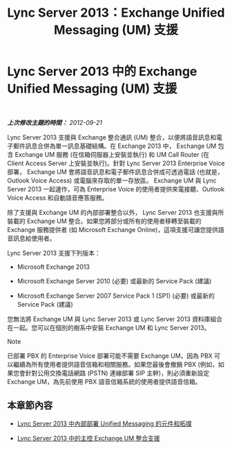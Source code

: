 ﻿---
title: Lync Server 2013：Exchange Unified Messaging (UM) 支援
TOCTitle: Exchange Unified Messaging (UM) 支援
ms:assetid: 0da62b8d-7416-4fb8-a405-381ca805c53a
ms:mtpsurl: https://technet.microsoft.com/zh-tw/library/Gg398179(v=OCS.15)
ms:contentKeyID: 49290087
ms.date: 08/10/2015
mtps_version: v=OCS.15
ms.translationtype: HT
---

# Lync Server 2013 中的 Exchange Unified Messaging (UM) 支援

 

_**上次修改主題的時間：** 2012-09-21_

Lync Server 2013 支援與 Exchange 整合通訊 (UM) 整合，以便將語音訊息和電子郵件訊息合併為單一訊息基礎結構。在 Exchange 2013 中， Exchange UM 包含 Exchange UM 服務 (在信箱伺服器上安裝並執行) 和 UM Call Router (在 Client Access Server 上安裝並執行)。針對 Lync Server 2013 Enterprise Voice 部署， Exchange UM 會將語音訊息和電子郵件訊息合併成可透過電話 (也就是，Outlook Voice Access) 或電腦來存取的單一存放區。 Exchange UM 與 Lync Server 2013 一起運作，可為 Enterprise Voice 的使用者提供來電接聽、Outlook Voice Access 和自動語音應答服務。

除了支援與 Exchange UM 的內部部署整合以外， Lync Server 2013 也支援與所裝載的 Exchange UM 整合。如果您將部分或所有的使用者移轉至裝載的 Exchange 服務提供者 (如 Microsoft Exchange Online)，這項支援可讓您提供語音訊息給使用者。

Lync Server 2013 支援下列版本：

  - Microsoft Exchange 2013

  - Microsoft Exchange Server 2010 (必要) 或最新的 Service Pack (建議)

  - Microsoft Exchange Server 2007 Service Pack 1 (SP1) (必要) 或最新的 Service Pack (建議)

您無法將 Exchange UM 與 Lync Server 2013 或 Lync Server 2013 資料庫組合在一起。您可以在個別的樹系中安裝 Exchange UM 和 Lync Server 2013。

> [!NOTE]  
> 已部署 PBX 的 Enterprise Voice 部署可能不需要 Exchange UM，因為 PBX 可以繼續為所有使用者提供語音信箱和相關服務。如果您最後會撤銷 PBX (例如，如果您會針對公用交換電話網路 (PSTN) 連線部署 SIP 主幹)，則必須重新設定 Exchange UM，為先前使用 PBX 語音信箱系統的使用者提供語音信箱。



## 本章節內容

  - [Lync Server 2013 中內部部署 Unified Messaging 的元件和拓撲](lync-server-2013-components-and-topologies-for-on-premises-unified-messaging.md)

  - [Lync Server 2013 中的主控 Exchange UM 整合支援](lync-server-2013-support-for-hosted-exchange-um-integration.md)


